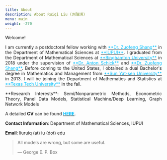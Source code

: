 ```yaml
---
title: About
description: About Ruiqi Liu (刘瑞琪)
menu: main
weight: -270
---
```


Welcome! 
<p style='text-align: justify;'>
I am currently a postdoctoral fellow working with <a href="https://scholar.google.com/citations?user=5iA1iRoAAAAJ&hl=en
" target="_blank"><span style="color:#00BFFF">**Dr. Zuofeng Shang**</span></a> in the Department of Mathematical Sciences at <a href="https://math.iupui.edu/
" target="_blank"><span style="color:#00BFFF">**IUPUI**</span></a>. I graduated from the Department of Mathematical Sciences at <a href="https://www2.math.binghamton.edu/p/start
" target="_blank"><span style="color:#00BFFF">**Binghamton University**</span></a> in 2018 under the supervision of <a href="https://www2.math.binghamton.edu/p/people/anton/start
" target="_blank"><span style="color:#00BFFF">**Dr. Anton Schick**</span></a> and <a href="https://scholar.google.com/citations?user=5iA1iRoAAAAJ&hl=en
" target="_blank"><span style="color:#00BFFF">**Dr. Zuofeng Shang**</span></a>. Before coming to the United States, I obtained a dual Bachelor's degree in Mathematics and Management from  <a href="http://www.sysu.edu.cn/2012/en/index.htm
" target="_blank"><span style="color:#00BFFF">**Sun Yat-sen University**</span></a> in 2013. I will be joining the Department of Mathematics and Statistics at <a href="https://www.depts.ttu.edu/math/
" target="_blank"><span style="color:#00BFFF">**Texas Tech University**</span></a> in the fall.

<!--<p style='text-align: justify;'>
My research interests include **Semi/Nonparametric Methods**, **Econometric Theory**, **Panel Data Models**, **Statistical Machine/Deep Learning** and **Graph Network Models**.-->
<p style='text-align: justify;'>
**Research Interests**: Semi/Nonparametric Methods, Econometric Theory, Panel Data Models, Statistical Machine/Deep Learning, Graph Network Models

A detailed **CV** can be found <a href="https://www.dropbox.com/s/akub1e15q87lezk/RuiqiLiu_CV.pdf?dl=0" target="_blank"><span style="color:#00BFFF">**HERE**</span></a>.




**Contact Information**: Department of Mathematical Sciences, IUPUI

**Email**: liuruiq (at) iu (dot) edu


> All models are wrong, but some are useful.
> 
> — George E. P. Box

<!--<span style="color:#87CEFA">xx</span>-->
